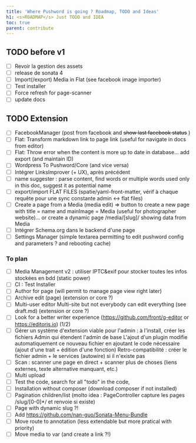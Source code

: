 ```yaml
---
title: 'Where Pushword is going ? Roadmap, TODO and Ideas'
h1: <s>ROADMAP</s> Just TODO and IDEA
toc: true
parent: contribute
---
```


## TODO before v1

- [ ] Revoir la gestion des assets
- [ ] release de sonata 4
- [ ] Import(/export) Media in Flat (see facebook image importer)
- [ ] Test installer
- [ ] Force refresh for page-scanner
- [ ] update docs

## TODO Extension

- [ ] FacebookManager (post from facebook and ~~show last facebook status~~ )
- [ ] Flat: Transform markdown link to page link (useful for navigate in docs from editor)
- [ ] Flat: Throw error when the content is more up to date in database... add export (and maintain ID)
- [ ] Wordpress To Pushword/Core (and vice versa)
- [ ] Intégrer LinksImprover (+ UX), après précédent
- [ ] name suggester : parse content, find words or multiple words used only in this doc, suggest it as potential name
- [ ] export/import FLAT FILES (spatie/yaml-front-matter, vérif à chaque requête pour une sync constante admin <-> flat files)
- [ ] Create a page from a Media (media edit) => button to create a new page with title = name and mainImage = Media
      (useful for photographer website)... or create a dynamic page /media/[slug]/ showing data from Media
- [ ] Intégrer Schema.org dans le backend d'une page
- [ ] Settings Manager (simple textarea permitting to edit pushword config and parameters ? and rebooting cache)

### To plan

- [ ] Media Management v2 : utiliser IPTC&exif pour stocker toutes les infos stockées en bdd (static power)
- [ ] CI : Test Installer
- [ ] Author for page (will permit to manage page view right later)
- [ ] Archive edit (page) (extension or core ?)
- [ ] Multi-user editor Multi-site but not everybody can edit everything (see draft.md) (extension or core ?)
- [ ] Look for a better writer experience (https://github.com/front/g-editor or https://editorjs.io) (1/2)
- [ ] Gérer un système d'extension viable pour l'admin : à l'install, créer les fichiers Admin qui étendent l'admin de base
      L'ajout d'un plugin modifie automatiquement ce nouveau fichier en ajoutant le code nécessaire (ajout d'une trait + édition d'une fonction)
      Retro-compatibilité : créer le fichier admin + le services (autowire) si il n'existe pas
- [ ] Scan : scanner une page en direct + scanner plus de choses (liens externes, texte alternative manquant, etc.)
- [ ] Multi upload
- [ ] Test the code, search for all "todo" in the code,
- [ ] Installation without composer (download composer if not installed)
- [ ] Pagination children/list (molto idea : PageController capture les pages /slug/[0-0]\*/ et renvoie si existe)
- [ ] Page with dynamic slug ?!
- [ ] Add https://github.com/nan-guo/Sonata-Menu-Bundle
- [ ] Move route to annotation (less extendable but more pratical with priority)
- [ ] Move media to var (and create a link ?!)
